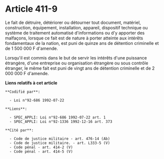 # Article 411-9

Le fait de détruire, détériorer ou détourner tout document, matériel, construction, équipement, installation, appareil,
dispositif technique ou système de traitement automatisé d'informations ou d'y apporter des malfaçons, lorsque ce fait est de
nature à porter atteinte aux intérêts fondamentaux de la nation, est puni de quinze ans de détention criminelle et de 1 500
000 F d'amende.

Lorsqu'il est commis dans le but de servir les intérêts d'une puissance étrangère, d'une entreprise ou organisation étrangère
ou sous contrôle étranger, le même fait est puni de vingt ans de détention criminelle et de 2 000 000 F d'amende.

**Liens relatifs à cet article**

	**Codifié par**:

	  - Loi n°92-686 1992-07-22

	**Liens**:

	  - SPEC_APPLI: Loi n°92-686 1992-07-22 art. 1
	  - SPEC_APPLI: Loi n°92-1336 1992-12-16 art. 373

	**Cité par**:

	  - Code de justice militaire - art. 476-14 (Ab)
	  - Code de justice militaire. - art. L333-5 (V)
	  - Code pénal - art. 414-2 (V)
	  - Code pénal - art. 414-5 (V)
